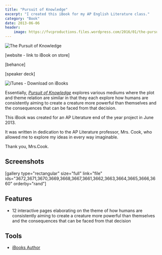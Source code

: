 ```yaml
---
title: "Pursuit of Knowledge"
excerpt: "I created this iBook for my AP English Literature class."
category: "Book"
date: 2013-06-06
header:
    image: https://fvcproductions.files.wordpress.com/2016/01/the-pursuit-of-knowledge-14.png
---
```


![The Pursuit of Knowledge](https://fvcproductions.files.wordpress.com/2016/01/the-pursuit-of-knowledge-14.png)

[website - link to iBook on store]

[behance]

[speaker deck]

![iTunes - Download on iBooks](https://www.ripleys.com/wp-content/uploads/2014/05/download-on-ibooks.png)

Essentially, [*Pursuit of Knowledge*](https://itunes.apple.com/us/book/pursuit-of-knowledge/id1073378182?ls=1&mt=11) explores various mediums where the plot and theme relation are similar in that they each explore how humans are consistently aiming to create a creature more powerful than themselves and the consequences that can be faced from that decision.

This iBook was created for an AP Literature end of the year project in June 2013.

It was written in dedication to the AP Literature professor, Mrs. Cook, who allowed me to explore my ideas in every way imaginable.

Thank you, Mrs.Cook.

## Screenshots

\[gallery type="rectangular" size="full" link="file"
ids="3672,3671,3670,3669,3668,3667,3661,3662,3663,3664,3665,3666,3660"
orderby="rand"\]

## Features

- 12 interactive pages elaborating on the theme of how humans are
    consistently aiming to create a creature more powerful than
    themselves and the consequences that can be faced from that decision

## Tools

- [iBooks Author](https://www.apple.com/ibooks-author/)